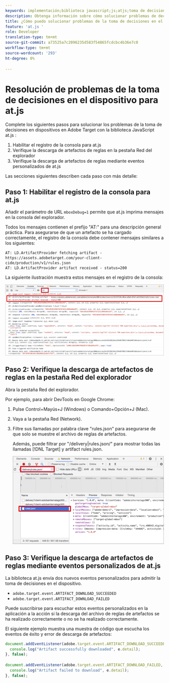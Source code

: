 ```yaml
---
keywords: implementación;biblioteca javascript;js;atjs;toma de decisiones en el dispositivo;en la toma de decisiones del dispositivo;at.js;en el dispositivo;en el dispositivo;solución de problemas;solución de problemas
description: Obtenga información sobre cómo solucionar problemas de decisiones en el dispositivo con la biblioteca at.js.
title: ¿Cómo puedo solucionar problemas de la toma de decisiones en el dispositivo con la biblioteca JavaScript at.js?
feature: 'at.js '
role: Developer
translation-type: tm+mt
source-git-commit: a73525a7c2096235d583f54865fcdcbc4b36e7c0
workflow-type: tm+mt
source-wordcount: '293'
ht-degree: 0%

---
```


# Resolución de problemas de la toma de decisiones en el dispositivo para at.js

Complete los siguientes pasos para solucionar los problemas de la toma de decisiones en dispositivos en Adobe Target con la biblioteca JavaScript at.js :

1. Habilitar el registro de la consola para at.js
1. Verifique la descarga de artefactos de reglas en la pestaña Red del explorador
1. Verifique la descarga de artefactos de reglas mediante eventos personalizados de at.js

Las secciones siguientes describen cada paso con más detalle:

## Paso 1: Habilitar el registro de la consola para at.js

Añadir el parámetro de URL `mboxDebug=1` permite que at.js imprima mensajes en la consola del explorador.

Todos los mensajes contienen el prefijo &quot;AT:&quot; para una descripción general práctica. Para asegurarse de que un artefacto se ha cargado correctamente, el registro de la consola debe contener mensajes similares a los siguientes:

```
AT: LD.ArtifactProvider fetching artifact - https://assets.adobetarget.com/your-client-cide/production/v1/rules.json
AT: LD.ArtifactProvider artifact received - status=200
```

La siguiente ilustración muestra estos mensajes en el registro de la consola:

![Registro de consola con mensajes de artefactos](/help/c-implementing-target/c-implementing-target-for-client-side-web/on-device-decisioning/assets/browser-console.png)

## Paso 2: Verifique la descarga de artefactos de reglas en la pestaña Red del explorador

Abra la pestaña Red del explorador.

Por ejemplo, para abrir DevTools en Google Chrome:

1. Pulse Control+Mayús+J (Windows) o Comando+Opción+J (Mac).
1. Vaya a la pestaña Red (Network).
1. Filtre sus llamadas por palabra clave &quot;rules.json&quot; para asegurarse de que solo se muestre el archivo de reglas de artefactos.

   Además, puede filtrar por &quot;/delivery|rules.json/&quot; para mostrar todas las llamadas [!DNL Target] y artifact rules.json.

   ![Pestaña Red en Google Chrome](/help/c-implementing-target/c-implementing-target-for-client-side-web/on-device-decisioning/assets/rule-json.png)

## Paso 3: Verifique la descarga de artefactos de reglas mediante eventos personalizados de at.js

La biblioteca at.js envía dos nuevos eventos personalizados para admitir la toma de decisiones en el dispositivo.

* `adobe.target.event.ARTIFACT_DOWNLOAD_SUCCEEDED`
* `adobe.target.event.ARTIFACT_DOWNLOAD_FAILED`

Puede suscribirse para escuchar estos eventos personalizados en la aplicación a la acción si la descarga del archivo de reglas de artefactos se ha realizado correctamente o no se ha realizado correctamente.

El siguiente ejemplo muestra una muestra de código que escucha los eventos de éxito y error de descarga de artefactos:

```javascript
document.addEventListener(adobe.target.event.ARTIFACT_DOWNLOAD_SUCCEEDED, function(e) { 
  console.log("Artifact successfully downloaded", e.detail);
}, false);

document.addEventListener(adobe.target.event.ARTIFACT_DOWNLOAD_FAILED, function(e) { 
  console.log("Artifact failed to download", e.detail);
}, false);
```
